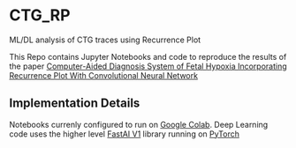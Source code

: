 # CTG_RP
ML/DL analysis of CTG traces using Recurrence Plot

This Repo contains Jupyter Notebooks and code to reproduce the results of the paper [Computer-Aided Diagnosis System of Fetal Hypoxia Incorporating Recurrence Plot With Convolutional Neural Network](https://www.frontiersin.org/articles/10.3389/fphys.2019.00255/full)

## Implementation Details

Notebooks currenly configured to run on [Google Colab](https://colab.research.google.com).  Deep Learning code uses the higher level [FastAI V1](https://docs.fast.ai/) library running on [PyTorch](https://pytorch.org/)


